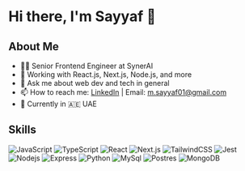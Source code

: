 # Hi there, I'm Sayyaf 👋

## About Me
- 🧑‍💻 Senior Frontend Engineer at SynerAI
- 🔧 Working with React.js, Next.js, Node.js, and more
- 💬 Ask me about web dev and tech in general
- 📫 How to reach me: [LinkedIn](https://www.linkedin.com/in/msayyaf) | Email: m.sayyaf01@gmail.com
- 📍 Currently in 🇦🇪 UAE

## Skills
<div>
<img alt="JavaScript" src="https://img.shields.io/badge/JavaScript-F7DF1E?style=flat-square&logo=JavaScript&logoColor=white" />
<img alt="TypeScript" src="https://img.shields.io/badge/TypeScript-007ACC?style=flat-square&logo=typescript&logoColor=white" />
<img alt="React" src="https://img.shields.io/badge/React-20232A?style=flat-square&logo=react&logoColor=61DAFB" />
<img alt="Next.js" src="https://img.shields.io/badge/Next.js-000?logo=nextdotjs&logoColor=fff&style=flat-square" />
<img alt="TailwindCSS" src="https://img.shields.io/badge/Tailwind_CSS-38B2AC?style=flat-square&logo=tailwind-css&logoColor=white" />
<img alt="Jest" src="https://img.shields.io/badge/Jest-323330?style=flat-square&logo=Jest&logoColor=white" />
<img alt="Nodejs" src="https://img.shields.io/badge/Node.js-43853D?style=flat-square&logo=node.js&logoColor=white" />
<img alt="Express" src="https://img.shields.io/badge/Express.js-404D59?style=flat-square" />
<img alt="Python" src="https://img.shields.io/badge/Python-14354C?style=flat-square&logo=python&logoColor=white" />
<img alt="MySql" src="https://img.shields.io/badge/MySQL-00000F?style=flat-square&logo=mysql&logoColor=white" />
<img alt="Postres" src="https://img.shields.io/badge/PostgreSQL-316192?style=flat-square&logo=postgresql&logoColor=white" />
<img alt="MongoDB" src="https://img.shields.io/badge/MongoDB-4EA94B?style=flat-square&logo=mongodb&logoColor=white" />
</div>

